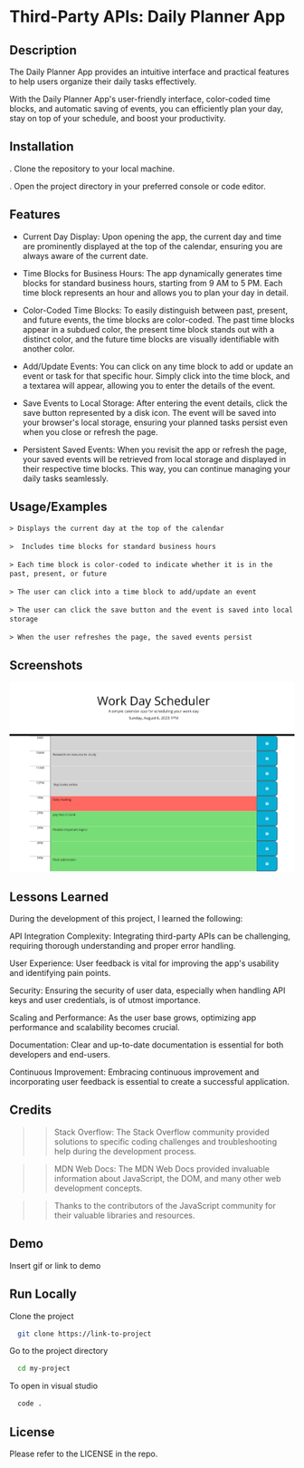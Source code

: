 
# Third-Party APIs: Daily Planner App



## Description

The Daily Planner App provides an intuitive interface and practical features to help users organize their daily tasks effectively.

With the Daily Planner App's user-friendly interface, color-coded time blocks, and automatic saving of events, you can efficiently plan your day, stay on top of your schedule, and boost your productivity.

## Installation

. Clone the repository to your local machine.

. Open the project directory in your preferred console or code editor.
    
## Features

- Current Day Display: Upon opening the app, the current day and time are prominently displayed at the top of the calendar, ensuring you are always aware of the current date.

- Time Blocks for Business Hours: The app dynamically generates time blocks for standard business hours, starting from 9 AM to 5 PM. Each time block represents an hour and allows you to plan your day in detail.

- Color-Coded Time Blocks: To easily distinguish between past, present, and future events, the time blocks are color-coded. The past time blocks appear in a subdued color, the present time block stands out with a distinct color, and the future time blocks are visually identifiable with another color.

- Add/Update Events: You can click on any time block to add or update an event or task for that specific hour. Simply click into the time block, and a textarea will appear, allowing you to enter the details of the event.

- Save Events to Local Storage: After entering the event details, click the save button represented by a disk icon. The event will be saved into your browser's local storage, ensuring your planned tasks persist even when you close or refresh the page.

- Persistent Saved Events: When you revisit the app or refresh the page, your saved events will be retrieved from local storage and displayed in their respective time blocks. This way, you can continue managing your daily tasks seamlessly.










## Usage/Examples

    > Displays the current day at the top of the calendar

    >  Includes time blocks for standard business hours

    > Each time block is color-coded to indicate whether it is in the past, present, or future

    > The user can click into a time block to add/update an event

    > The user can click the save button and the event is saved into local storage

    > When the user refreshes the page, the saved events persist


## Screenshots

![daily planner app](./assets/demo.png)



## Lessons Learned

During the development of this project, I learned the following:

API Integration Complexity: Integrating third-party APIs can be challenging, requiring thorough understanding and proper error handling.

User Experience: User feedback is vital for improving the app's usability and identifying pain points.

Security: Ensuring the security of user data, especially when handling API keys and user credentials, is of utmost importance.

Scaling and Performance: As the user base grows, optimizing app performance and scalability becomes crucial.

Documentation: Clear and up-to-date documentation is essential for both developers and end-users.

Continuous Improvement: Embracing continuous improvement and incorporating user feedback is essential to create a successful application.



## Credits

>> Stack Overflow: The Stack Overflow community provided solutions to specific coding challenges and troubleshooting help during the development process.

>> MDN Web Docs: The MDN Web Docs provided invaluable information about JavaScript, the DOM, and many other web development concepts.

 >>Thanks to the contributors of the JavaScript community for their valuable libraries and resources.



## Demo

Insert gif or link to demo


## Run Locally

Clone the project

```bash
  git clone https://link-to-project
```

Go to the project directory

```bash
  cd my-project
```

To open in visual studio

```bash
  code .
```



## License

Please refer to the LICENSE in the repo.

